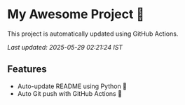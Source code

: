 # My Awesome Project 🚀

This project is automatically updated using GitHub Actions.

_Last updated: 2025-05-29 02:21:24 IST_

## Features
- Auto-update README using Python 🐍
- Auto Git push with GitHub Actions 🤖
